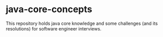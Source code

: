 # java-core-concepts
This repository holds java core knowledge and some challenges (and its resolutions) for software engineer interviews.
